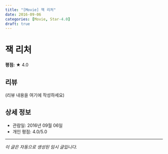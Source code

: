 ```yaml
---
title: "[Movie] 잭 리처"
date: 2016-09-06
categories: [Movie, Star-4.0]
draft: true
---
```


# 잭 리처

**평점:** ★ 4.0

## 리뷰

(리뷰 내용을 여기에 작성하세요)

## 상세 정보

- 관람일: 2016년 09월 06일
- 개인 평점: 4.0/5.0

---

*이 글은 자동으로 생성된 임시 글입니다.*
